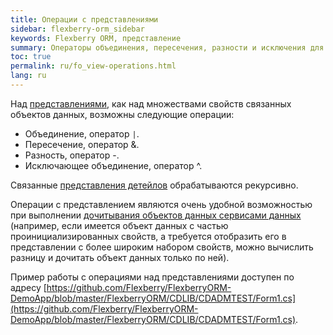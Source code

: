 ```yaml
---
title: Операции с представлениями
sidebar: flexberry-orm_sidebar
keywords: Flexberry ORM, представление
summary: Операторы объединения, пересечения, разности и исключения для представлений
toc: true
permalink: ru/fo_view-operations.html
lang: ru
---
```


Над [представлениями](fd_view-definition.html), как над множествами свойств связанных объектов данных, возможны следующие операции:

* Объединение, оператор `|`.
* Пересечение, оператор &.
* Разность, оператор -.
* Исключающее объединение, оператор ^.

Связанные [представления детейлов](fd_view-definition.html) обрабатываются рекурсивно.

Операции с представлением являются очень удобной возможностью при выполнении [дочитывания объектов данных сервисами данных](fo_additional-loading.html) (например, если имеется объект данных с частью проинициализированных свойств, а требуется отобразить его в представлении с более широким набором свойств, можно вычислить разницу и дочитать объект данных только по ней).

Пример работы с операциями над представлениями доступен по адресу [https://github.com/Flexberry/FlexberryORM-DemoApp/blob/master/FlexberryORM/CDLIB/CDADMTEST/Form1.cs](https://github.com/Flexberry/FlexberryORM-DemoApp/blob/master/FlexberryORM/CDLIB/CDADMTEST/Form1.cs).
